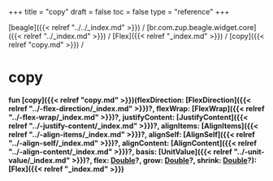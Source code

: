 +++
title = "copy"
draft = false
toc = false
type = "reference"
+++

[beagle]({{< relref "../../_index.md" >}}) / [br.com.zup.beagle.widget.core]({{< relref "../_index.md" >}}) / [Flex]({{< relref "_index.md" >}}) / [copy]({{< relref "copy.md" >}}) / 



# copy  
  
<b><b>fun [copy]({{< relref "copy.md" >}})(flexDirection: [FlexDirection]({{< relref "../-flex-direction/_index.md" >}})?, flexWrap: [FlexWrap]({{< relref "../-flex-wrap/_index.md" >}})?, justifyContent: [JustifyContent]({{< relref "../-justify-content/_index.md" >}})?, alignItems: [AlignItems]({{< relref "../-align-items/_index.md" >}})?, alignSelf: [AlignSelf]({{< relref "../-align-self/_index.md" >}})?, alignContent: [AlignContent]({{< relref "../-align-content/_index.md" >}})?, basis: [UnitValue]({{< relref "../-unit-value/_index.md" >}})?, flex: [Double](https://kotlinlang.org/api/latest/jvm/stdlib/kotlin/-double/index.html)?, grow: [Double](https://kotlinlang.org/api/latest/jvm/stdlib/kotlin/-double/index.html)?, shrink: [Double](https://kotlinlang.org/api/latest/jvm/stdlib/kotlin/-double/index.html)?): [Flex]({{< relref "_index.md" >}})</b></b>  



